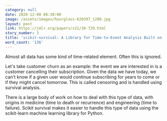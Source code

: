 ```yaml
---
category: null
date: 2020-12-08 08:30:00
image: /assets/images/hourglass-620397_1280.jpg
layout: post
link: https://jmlr.org/papers/v21/20-729.html
story_number: 3
title: 'scikit-survival: A Library for Time-to-Event Analysis Built on Top of scikit-learn'
word_count: '136'
---
```


Almost all data has some kind of time-related element. Often this is ignored.

Let's take customer churn as an example: the event we are interested in is a customer cancelling their subscription. Given the data we have today, we can't know if a given user would continue subscribing for years to come or if they might cancel tomorrow. This is called censoring and is handled using survival analysis.

There is a large body of work on how to deal with this type of data, with origins in medicine (time to death or recurrence) and engineering (time to failure). Scikit survival makes it easier to handle this type of data using the scikit-learn machine learning library for Python.

